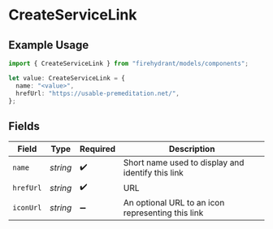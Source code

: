 # CreateServiceLink

## Example Usage

```typescript
import { CreateServiceLink } from "firehydrant/models/components";

let value: CreateServiceLink = {
  name: "<value>",
  hrefUrl: "https://usable-premeditation.net/",
};
```

## Fields

| Field                                             | Type                                              | Required                                          | Description                                       |
| ------------------------------------------------- | ------------------------------------------------- | ------------------------------------------------- | ------------------------------------------------- |
| `name`                                            | *string*                                          | :heavy_check_mark:                                | Short name used to display and identify this link |
| `hrefUrl`                                         | *string*                                          | :heavy_check_mark:                                | URL                                               |
| `iconUrl`                                         | *string*                                          | :heavy_minus_sign:                                | An optional URL to an icon representing this link |